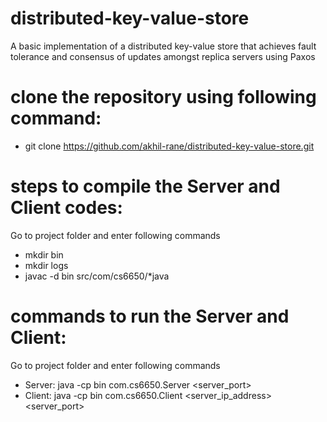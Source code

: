# distributed-key-value-store
A basic implementation of a distributed key-value store that achieves fault tolerance and consensus of updates amongst replica servers using Paxos

# clone the repository using following command:
- git clone https://github.com/akhil-rane/distributed-key-value-store.git

# steps to compile the Server and Client codes: 
Go to project folder and enter following commands
- mkdir bin
- mkdir logs
- javac -d bin src/com/cs6650/*java

# commands to run the Server and Client: 
Go to project folder and enter following commands 
- Server: java -cp bin com.cs6650.Server <server_port>
- Client: java -cp bin com.cs6650.Client <server_ip_address> <server_port> 
